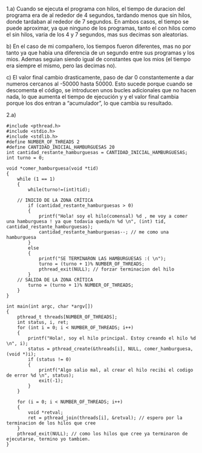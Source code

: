 1.a) Cuando se ejecuta el programa con hilos, el tiempo de duracion del programa era de al rededor de 4 segundos, tardando menos que sin hilos, donde tardaban al rededor de 7 segundos.
En ambos casos, el tiempo se puede aproximar, ya que ninguno de los programas, tanto el con hilos como el sin hilos, varia de los 4 y 7 segundos, mas sus decimas son aleatorias.

b) En el caso de mi compañero, los tiempos fueron diferentes, mas no por tanto ya que habia una diferencia de un segundo entre sus programas y los mios. Ademas seguian siendo igual de constantes que los mios (el tiempo era siempre el mismo, pero las decimas no).

c) El valor final cambio drasticamente, paso de dar 0 constantemente a dar numeros cercanos al -50000 hasta 50000. Esto sucede porque cuando se descomenta el código, se introducen unos bucles adicionales que no hacen nada, lo que aumenta el tiempo de ejecución y y el valor final cambia porque los dos entran a “acumulador”, lo que cambia su resultado.

2.a)
```
#include <pthread.h>
#include <stdio.h>
#include <stdlib.h>
#define NUMBER_OF_THREADS 2
#define CANTIDAD_INICIAL_HAMBURGUESAS 20
int cantidad_restante_hamburguesas = CANTIDAD_INICIAL_HAMBURGUESAS;
int turno = 0;

void *comer_hamburguesa(void *tid)
{
	while (1 == 1)
	{ 
		while(turno!=(int)tid);

    // INICIO DE LA ZONA CRÍTICA
		if (cantidad_restante_hamburguesas > 0)
		{
			printf("Hola! soy el hilo(comensal) %d , me voy a comer una hamburguesa ! ya que todavia queda/n %d \n", (int) tid, cantidad_restante_hamburguesas);
			cantidad_restante_hamburguesas--; // me como una hamburguesa
		}
		else
		{
			printf("SE TERMINARON LAS HAMBURGUESAS :( \n");
			turno = (turno + 1)% NUMBER_OF_THREADS;
			pthread_exit(NULL); // forzar terminacion del hilo
		}
    // SALIDA DE LA ZONA CRÍTICA   
		turno = (turno + 1)% NUMBER_OF_THREADS;
	}
}

int main(int argc, char *argv[])
{
	pthread_t threads[NUMBER_OF_THREADS];
	int status, i, ret;
	for (int i = 0; i < NUMBER_OF_THREADS; i++)
	{
		printf("Hola!, soy el hilo principal. Estoy creando el hilo %d \n", i);
		status = pthread_create(&threads[i], NULL, comer_hamburguesa, (void *)i);
		if (status != 0)
		{
			printf("Algo salio mal, al crear el hilo recibi el codigo de error %d \n", status);
			exit(-1);
		}
	}

	for (i = 0; i < NUMBER_OF_THREADS; i++)
	{
		void *retval;
		ret = pthread_join(threads[i], &retval); // espero por la terminacion de los hilos que cree
	}
	pthread_exit(NULL); // como los hilos que cree ya terminaron de ejecutarse, termino yo tambien.
}
```
